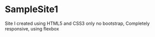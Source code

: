 # SampleSite1
Site I created using HTML5 and CSS3 only no bootstrap, Completely responsive, using flexbox
